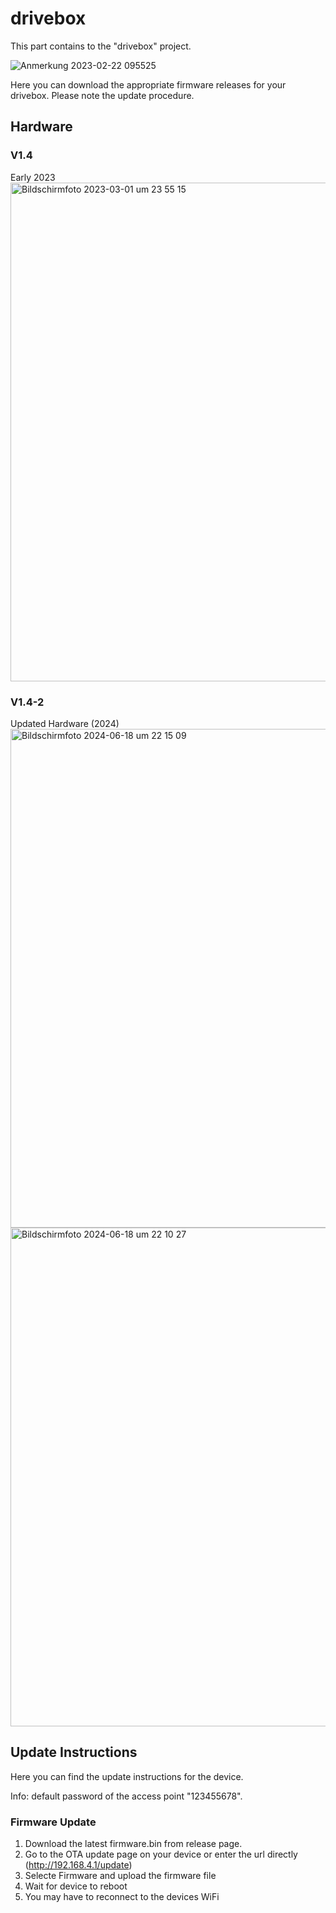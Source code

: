 # drivebox
This part contains to the "drivebox" project.

![Anmerkung 2023-02-22 095525](https://user-images.githubusercontent.com/67681325/220570950-3587cb48-8369-40d0-997e-3001696b779d.png)

Here you can download the appropriate firmware releases for your drivebox. Please note the update procedure.

## Hardware
### V1.4
Early 2023
<img width="798" alt="Bildschirm­foto 2023-03-01 um 23 55 15" src="https://user-images.githubusercontent.com/67681325/222285037-1328005e-6f1a-4541-a973-bf0a6c903d93.png">

### V1.4-2
Updated Hardware (2024)
<img width="798" alt="Bildschirmfoto 2024-06-18 um 22 15 09" src="https://github.com/MauriceFaber/drivebox/assets/67681325/95f3bbe1-607c-4609-80bd-ceef3b330972">
<img width="798" alt="Bildschirmfoto 2024-06-18 um 22 10 27" src="https://github.com/MauriceFaber/drivebox/assets/67681325/24cc496e-1a22-4baa-b7e4-9896d086b677">

## Update Instructions
Here you can find the update instructions for the device.

Info: default password of the access point "123455678".

### Firmware Update
1. Download the latest firmware.bin from release page.
2. Go to the OTA update page on your device or enter the url directly (http://192.168.4.1/update)
3. Selecte Firmware and upload the firmware file
4. Wait for device to reboot
5. You may have to reconnect to the devices WiFi
